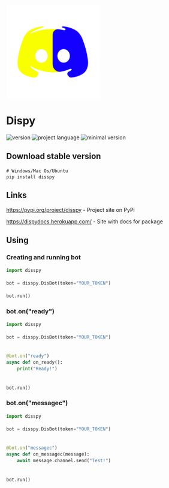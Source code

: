 <p> <img src="logo.png" width="250" alt="logo"/></p>

# Dispy

![version](https://img.shields.io/badge/version-0.1b-informational?style=flat) ![project language](https://img.shields.io/badge/lang-python-informational) ![minimal version](https://img.shields.io/badge/minimal_python_version-3.8-informational)

## Download stable version
```
# Windows/Mac Os/Ubuntu
pip install disspy
```

## Links
<p><a href="https://pypi.org/project/disspy">https://pypi.org/project/disspy</a> - Project site on PyPi</p>
<p><a href="https://dispydocs.herokuapp.com/">https://dispydocs.herokuapp.com/</a> - Site with docs for package</p>

## Using

### Creating and running bot

```python
import disspy

bot = disspy.DisBot(token="YOUR_TOKEN")

bot.run()
```

### bot.on("ready")

```python
import disspy

bot = disspy.DisBot(token="YOUR_TOKEN")


@bot.on("ready")
async def on_ready():
    print("Ready!")


bot.run()
```

### bot.on("messagec")

```python
import disspy

bot = disspy.DisBot(token="YOUR_TOKEN")


@bot.on("messagec")
async def on_messagec(message):
    await message.channel.send("Test!")


bot.run()
```
